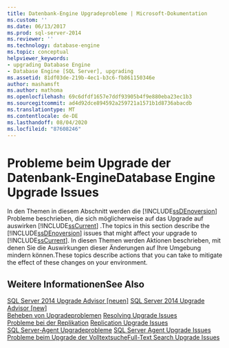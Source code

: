 ```yaml
---
title: Datenbank-Engine Upgradeprobleme | Microsoft-Dokumentation
ms.custom: ''
ms.date: 06/13/2017
ms.prod: sql-server-2014
ms.reviewer: ''
ms.technology: database-engine
ms.topic: conceptual
helpviewer_keywords:
- upgrading Database Engine
- Database Engine [SQL Server], upgrading
ms.assetid: 81df03de-219b-4ec1-b3c6-fb861150346e
author: mashamsft
ms.author: mathoma
ms.openlocfilehash: 69c6dfdf1657e7ddf93905b4f9e880eba23ec1b3
ms.sourcegitcommit: ad4d92dce894592a259721a1571b1d8736abacdb
ms.translationtype: MT
ms.contentlocale: de-DE
ms.lasthandoff: 08/04/2020
ms.locfileid: "87608246"
---
```

# <a name="database-engine-upgrade-issues"></a><span data-ttu-id="0874b-102">Probleme beim Upgrade der Datenbank-Engine</span><span class="sxs-lookup"><span data-stu-id="0874b-102">Database Engine Upgrade Issues</span></span>
  <span data-ttu-id="0874b-103">In den Themen in diesem Abschnitt werden die [!INCLUDE[ssDEnoversion](../../includes/ssdenoversion-md.md)] Probleme beschrieben, die sich möglicherweise auf das Upgrade auf auswirken [!INCLUDE[ssCurrent](../../includes/sscurrent-md.md)] .</span><span class="sxs-lookup"><span data-stu-id="0874b-103">The topics in this section describe the [!INCLUDE[ssDEnoversion](../../includes/ssdenoversion-md.md)] issues that might affect your upgrade to [!INCLUDE[ssCurrent](../../includes/sscurrent-md.md)].</span></span> <span data-ttu-id="0874b-104">In diesen Themen werden Aktionen beschrieben, mit denen Sie die Auswirkungen dieser Änderungen auf Ihre Umgebung mindern können.</span><span class="sxs-lookup"><span data-stu-id="0874b-104">These topics describe actions that you can take to mitigate the effect of these changes on your environment.</span></span>  
  
## <a name="see-also"></a><span data-ttu-id="0874b-105">Weitere Informationen</span><span class="sxs-lookup"><span data-stu-id="0874b-105">See Also</span></span>  
 <span data-ttu-id="0874b-106">[SQL Server 2014 Upgrade Advisor &#91;neuen&#93;](sql-server-2014-upgrade-advisor.md) </span><span class="sxs-lookup"><span data-stu-id="0874b-106">[SQL Server 2014 Upgrade Advisor &#91;new&#93;](sql-server-2014-upgrade-advisor.md) </span></span>  
 <span data-ttu-id="0874b-107">[Beheben von Upgradeproblemen](../../../2014/sql-server/install/resolving-upgrade-issues.md) </span><span class="sxs-lookup"><span data-stu-id="0874b-107">[Resolving Upgrade Issues](../../../2014/sql-server/install/resolving-upgrade-issues.md) </span></span>  
 <span data-ttu-id="0874b-108">[Probleme bei der Replikation](../../../2014/sql-server/install/replication-upgrade-issues.md) </span><span class="sxs-lookup"><span data-stu-id="0874b-108">[Replication Upgrade Issues](../../../2014/sql-server/install/replication-upgrade-issues.md) </span></span>  
 <span data-ttu-id="0874b-109">[SQL Server-Agent Upgradeprobleme](../../../2014/sql-server/install/sql-server-agent-upgrade-issues.md) </span><span class="sxs-lookup"><span data-stu-id="0874b-109">[SQL Server Agent Upgrade Issues](../../../2014/sql-server/install/sql-server-agent-upgrade-issues.md) </span></span>  
 [<span data-ttu-id="0874b-110">Probleme beim Upgrade der Volltextsuche</span><span class="sxs-lookup"><span data-stu-id="0874b-110">Full-Text Search Upgrade Issues</span></span>](../../../2014/sql-server/install/full-text-search-upgrade-issues.md)  
  
  

